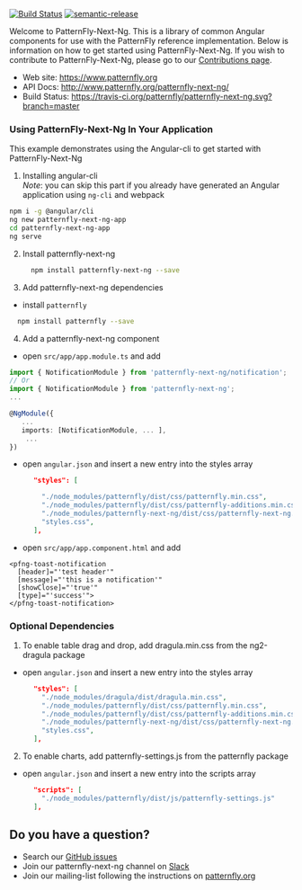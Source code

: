 [![Build Status](https://travis-ci.org/patternfly/patternfly-next-ng.svg?branch=master)](https://travis-ci.org/patternfly/patternfly-next-ng) [![semantic-release](https://img.shields.io/badge/%20%20%F0%9F%93%A6%F0%9F%9A%80-semantic--release-e10079.svg)](https://github.com/semantic-release/semantic-release)

Welcome to PatternFly-Next-Ng.  This is a library of common Angular components for use with the PatternFly reference implementation. Below is information on how to get started using PatternFly-Next-Ng.  If you wish to contribute to PatternFly-Next-Ng, please go to our [Contributions page][contributing].

- Web site: https://www.patternfly.org
- API Docs: http://www.patternfly.org/patternfly-next-ng/
- Build Status: https://travis-ci.org/patternfly/patternfly-next-ng.svg?branch=master


### Using PatternFly-Next-Ng In Your Application

This example demonstrates using the Angular-cli to get started with PatternFly-Next-Ng

1. Installing angular-cli  
*Note*: you can skip this part if you already have generated an Angular application using `ng-cli` and webpack
  
 ```bash
 npm i -g @angular/cli
 ng new patternfly-next-ng-app
 cd patternfly-next-ng-app
 ng serve
 ```

2. Install patternfly-next-ng
   ```bash
     npm install patternfly-next-ng --save
   ```

3. Add patternfly-next-ng dependencies
 
 - install `patternfly`

 ```bash
   npm install patternfly --save
 ```
 
4. Add a patternfly-next-ng component
- open `src/app/app.module.ts` and add

```typescript
import { NotificationModule } from 'patternfly-next-ng/notification';
// Or
import { NotificationModule } from 'patternfly-next-ng';
...

@NgModule({
   ...
   imports: [NotificationModule, ... ],
    ... 
})
```

- open `angular.json` and insert a new entry into the styles array 

```json
      "styles": [

        "./node_modules/patternfly/dist/css/patternfly.min.css",
        "./node_modules/patternfly/dist/css/patternfly-additions.min.css",
        "./node_modules/patternfly-next-ng/dist/css/patternfly-next-ng.min.css",
        "styles.css",
      ],
```

- open `src/app/app.component.html` and add
```
<pfng-toast-notification
  [header]="'test header'"
  [message]="'this is a notification'"
  [showClose]="'true'"
  [type]="'success'">
</pfng-toast-notification>
```

### Optional Dependencies

1. To enable table drag and drop, add dragula.min.css from the ng2-dragula package

- open `angular.json` and insert a new entry into the styles array 

```json
      "styles": [
        "./node_modules/dragula/dist/dragula.min.css",
        "./node_modules/patternfly/dist/css/patternfly.min.css",
        "./node_modules/patternfly/dist/css/patternfly-additions.min.css",
        "./node_modules/patternfly-next-ng/dist/css/patternfly-next-ng.min.css",
        "styles.css",
      ],
```

2. To enable charts, add patternfly-settings.js from the patternfly package

- open `angular.json` and insert a new entry into the scripts array 

```json
      "scripts": [
        "./node_modules/patternfly/dist/js/patternfly-settings.js"
      ],
```

## <a name="question"></a> Do you have a question?
 - Search our [GitHub issues][github-issues]
 - Join our patternfly-next-ng channel on [Slack](http://slack.patternfly.org)
 - Join our mailing-list following the instructions on [patternfly.org](http://www.patternfly.org/community/)

[contributing]: https://github.com/patternfly/patternfly-next-ng/blob/master/CONTRIBUTING.md
[github-issues]: https://github.com/patternfly/patternfly-next-ng/issues
